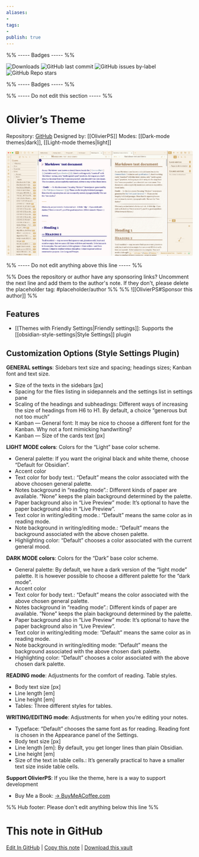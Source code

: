 ```yaml
---
aliases:
- 
tags: 
- 
publish: true
---
```


%% ----- Badges ----- %%

![Downloads](https://img.shields.io/badge/downloads-5099-573E7A?style=for-the-badge&logo=)
![GitHub last commit](https://img.shields.io/github/last-commit/OlivierPS/Olivier-s-Theme?color=573E7A&label=last%20update&logo=github&style=for-the-badge)
![GitHub issues by-label](https://img.shields.io/github/issues/OlivierPS/Olivier-s-Theme/help%20wanted?color=573E7A&logo=github&style=for-the-badge) 
![GitHub Repo stars](https://img.shields.io/github/stars/OlivierPS/Olivier-s-Theme?color=573E7A&logo=github&style=for-the-badge)

%% ----- Badges ----- %%

%% ----- Do not edit this section ----- %%

# Olivier’s Theme

Repository: [GitHub](https://github.com/OlivierPS/Olivier-s-Theme)
Designed by: [[OlivierPS]]
Modes: [[Dark-mode themes|dark]], [[Light-mode themes|light]]



![screenshot](https://github.com/OlivierPS/Olivier-s-Theme/raw/HEAD/main-screenshot.png)

%% ----- Do not edit anything above this line ----- %% 

%% Does the repository or author have any sponsoring links? Uncomment the next line and add them to the author's note. If they don't, please delete the placeholder tag: #placeholder/author %%
%% ![[OlivierPS#Sponsor this author]] %%


## Features

- [[Themes with Friendly Settings|Friendly settings]]: Supports the [[obsidian-style-settings|Style Settings]] plugin

## Customization Options (Style Settings Plugin) 

**GENERAL settings**: Sidebars text size and spacing; headings sizes; Kanban font and text size.
- Size of the texts in the sidebars [px]
- Spacing for the files listing in sidepannels and the settings list in settings pane
- Scaling of the headings and subheadings: Different ways of increasing the size of headings from H6 to H1. By default, a choice “generous but not too much”
- Kanban — General font: It may be nice to choose a different font for the Kanban. Why not a font mimicking handwriting?
- Kanban — Size of the cards text [px]

**LIGHT MODE colors**: Colors for the “Light” base color scheme.
- General palette: If you want the original black and white theme, choose “Default for Obsidian”.
- Accent color
- Text color for body text.: “Default” means the color associated with the above choosen general palette.
- Notes background in “reading mode”.: Different kinds of paper are available. “None” keeps the plain background determined by the palette.
- Paper background also in “Live Preview” mode: It’s optional to have the paper background also in “Live Preview”.
- Text color in writing/editing mode.: “Default” means the same color as in reading mode.
- Note background in writing/editing mode.: “Default” means the background associated with the above chosen palette.
- Highlighting color: “Default” chooses a color associated with the current general mood.

**DARK MODE colors**: Colors for the “Dark” base color scheme.
- General palette: By default, we have a dark version of the “light mode” palette. It is however possible to choose a different palette for the “dark mode”.
- Accent color
- Text color for body text.: “Default” means the color associated with the above chosen general palette.
- Notes background in “reading mode”.: Different kinds of paper are available. “None” keeps the plain background determined by the palette.
- Paper background also in “Live Preview” mode: It’s optional to have the paper background also in “Live Preview”.
- Text color in writing/editing mode: “Default” means the same color as in reading mode.
- Note background in writing/editing mode: “Default” means the background associated with the above chosen dark palette.
- Highlighting color: “Default” chooses a color associated with the above chosen dark palette.

**READING mode**: Adjustments for the comfort of reading. Table styles.
- Body text size [px]
- Line length [em]
- Line height [em]
- Tables: Three different styles for tables.

**WRITING/EDITING mode**: Adjustments for when you’re editing your notes.
- Typeface: “Default” chooses the same font as for reading. Reading font is chosen in the Appearance panel of the Settings.
- Body text size [px]
- Line length [em]: By default, you get longer lines than plain Obsidian.
- Line height [em]
- Size of the text in table cells.: It’s generally practical to have a smaller text size inside table cells.

**Support OlivierPS**: If you like the theme, here is a way to support development
- Buy Me a Book: [→ BuyMeACoffee.com](https://www.buymeacoffee.com/mp2ncr4vh9x)


%% Hub footer: Please don't edit anything below this line %%

# This note in GitHub

<span class="git-footer">[Edit In GitHub](https://github.dev/obsidian-community/obsidian-hub/blob/main/02%20-%20Community%20Expansions/02.05%20All%20Community%20Expansions/Themes/Olivier%E2%80%99s%20Theme.md "git-hub-edit-note") | [Copy this note](https://raw.githubusercontent.com/obsidian-community/obsidian-hub/main/02%20-%20Community%20Expansions/02.05%20All%20Community%20Expansions/Themes/Olivier%E2%80%99s%20Theme.md "git-hub-copy-note") | [Download this vault](https://github.com/obsidian-community/obsidian-hub/archive/refs/heads/main.zip "git-hub-download-vault") </span>

